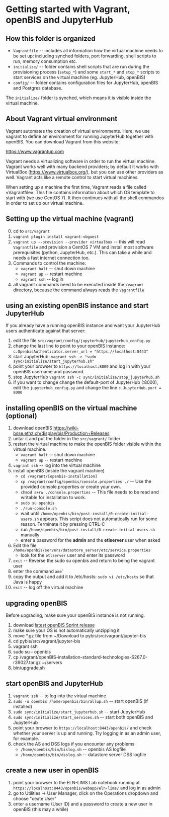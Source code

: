 # Getting started with Vagrant, openBIS and JupyterHub

## How this folder is organized

- `Vagrantfile` -- includes all information how the virtual machine needs to be set up: including synched folders, port forwarding, shell scripts to run, memory consumption etc.
- `initialize/` -- folder contains shell scripts that are run during the provisioning process (`setup_*`) and some `start_*` and `stop_*` scripts to start services on the virtual machine (eg. JupyterHub, openBIS)
- `config/` -- folder contains configuration files for JupyterHub, openBIS and Postgres database.

The `initialize/` folder is synched, which means it is visible inside the virtual machine. 


## About Vagrant virtual environment

Vagrant automates the creation of virtual environments. Here, we use vagrant to define an environment for running JupyterHub together with
openBIS. You can download Vagrant from this website:

https://www.vagrantup.com

Vagrant needs a virtualizing software in order to run the virtual machine. Vagrant works well with many backend providers; by default it works with VirtualBox (https://www.virtualbox.org/), but you can use other providers as well. Vagrant acts like a remote control to start virtual machines.

When setting up a machine the first time, Vagrant reads a file called «Vagrantfile». This file contains information about which OS template to start with (we use CentOS 7). It then continues with all the shell commandos in order to set up our virtual machine.


## Setting up the virtual machine (vagrant)

0. cd to `src/vagrant`
1. `vagrant plugin install vagrant-vbguest`
2. `vagrant up --provision --provider virtualbox` -- this will read `Vagrantfile` and provision a CentOS 7 VM and install most software prerequisites (python, JupyterHub, etc.). This can take a while and needs a fast internet connection too.
3. Commands to control the machine:
    - `vagrant halt` -- shut down machine
    - `vagrant up`   -- restart machine
    - `vagrant ssh`  -- log in
4. all vagrant commands need to be executed inside the `/vagrant` directory, because the command always reads the `Vagrantfile`


## using an existing openBIS instance and start JupyterHub
If you already have a running openBIS instance and want your JupyterHub users authenticate against that server:
1. edit the file `src/vagrant/config/jupyterhub/jupyterhub_config.py`
2. change the last line to point to your openBIS instance: `c.OpenbisAuthenticator.server_url = "https://localhost:8443"`
3. start JupyterHub: `vagrant ssh -c "sudo sync/initialize/start_jupyterhub.sh"`
4. point your browser to `https://localhost:8000` and log in with your openBIS username and password.
3. stop JupyterHub `vagrant ssh -c sync/initialize/stop_jupyterhub.sh`
5. if you want to change change the default-port of JupyterHub (:8000), edit the `jupyterhub_config.py` and change the line `c.JupyterHub.port = 8000`


## installing openBIS on the virtual machine (optional)
1. download openBIS https://wiki-bsse.ethz.ch/display/bis/Production+Releases
2. untar it and put the folder in the `src/vagrant/` folder
4. restart the virtual machine to make the openBIS folder visible within the virtual machine. 
   - `vagrant halt` -- shut down machine
   - `vagrant up`   -- restart machine
5. `vagrant ssh`  -- log into the virtual machine
6. install openBIS (inside the vagrant machine)
   - `cd /vagrant/[openbis-installation]`
   - `cp /vagrant/config/openbis/console.properties ./` -- Use the provided console.properties or create your own.
   - `chmod a+rw ./console.properties` -- This file needs to be read and writable for installation to work.
   - `sudo su openbis`
   - `./run-console.sh`
   - wait until `/home/openbis/bin/post-install/0-create-initial-users.sh` appears. This script does not automatically run for some reason. Terminate it by pressing CTRL-C
   - run `/home/openbis/bin/post-install/0-create-initial-users.sh` manually
   - enter a password for the **admin** and the **etlserver** user when asked
7. Edit the file `/home/openbis/servers/datastore_server/etc/service.properties` 
   - look for the `etlserver` user and enter its password
8. `exit` -- Reverse the sudo su openbis and return to being the vagrant user
9. enter the command ``
ame` ``
10. copy the output and add it to /etc/hosts: `sudo vi /etc/hosts` so that Java is happy
11. `exit` -- log off the virtual machine

## upgrading openBIS

Before upgrading, make sure your openBIS instance is not running.

1. download [latest openBIS Sprint release](https://wiki-bsse.ethz.ch/display/bis/Sprint+Releases)
2. make sure your OS is not automatically unzipping it
3. move *.gz file from ~/Download to pybis/src/vagrant/jupyter-bis
4. cd pybis/src/vagrant/jupyter-bis
5. vagrant ssh
6. sudo su - openbis
7. cp /vagrant/openBIS-installation-standard-technologies-S267.0-r39027.tar.gz ~/servers
8. bin/upgrade.sh

## start openBIS and JupyterHub

1. `vagrant ssh` -- to log into the virtual machine
2. `sudo -u openbis /home/openbis/bin/allup.sh` -- start openBIS (if installed)
3. `sudo sync/initialize/start_jupyterhub.sh` -- start JupyterHub
1. `sudo sync/initialize/start_services.sh` -- start both openBIS and JupyterHub
1. point your browser to `https://localhost:8443/openbis/` and check whether your server is up and running. Try logging in as an admin user, for example.
1. check the AS and DSS logs if you encounter any problems
   * `/home/openbis/bin/bislog.sh` -- openbis AS logfile
   * `/home/openbis/bin/dsslog.sh` -- datastore server DSS logfile

## create a new user in openBIS 

1. point your browser to the ELN-LIMS Lab notebook running at `https://localhost:8443/openbis/webapp/eln-lims/` and log in as admin
1. go to Utilities -> User Manager, click on the Operations dropdown and choose "ceate User"
1. enter a username (User ID) and a password to create a new user in openBIS (this may a while)



